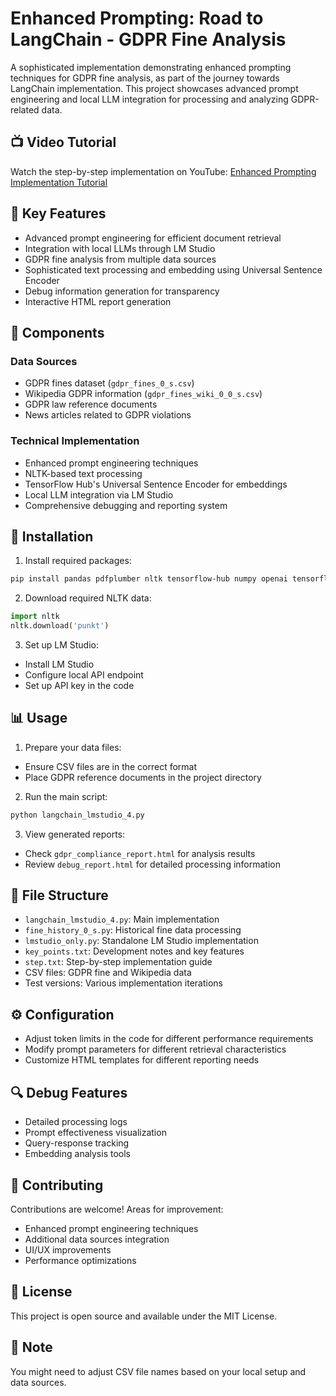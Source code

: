 # Enhanced Prompting: Road to LangChain - GDPR Fine Analysis

A sophisticated implementation demonstrating enhanced prompting techniques for GDPR fine analysis, as part of the journey towards LangChain implementation. This project showcases advanced prompt engineering and local LLM integration for processing and analyzing GDPR-related data.

## 📺 Video Tutorial
Watch the step-by-step implementation on YouTube:
[Enhanced Prompting Implementation Tutorial](https://youtu.be/Rv3WNMkvWWY)

## 🌟 Key Features
- Advanced prompt engineering for efficient document retrieval
- Integration with local LLMs through LM Studio
- GDPR fine analysis from multiple data sources
- Sophisticated text processing and embedding using Universal Sentence Encoder
- Debug information generation for transparency
- Interactive HTML report generation

## 🔧 Components

### Data Sources
- GDPR fines dataset (`gdpr_fines_0_s.csv`)
- Wikipedia GDPR information (`gdpr_fines_wiki_0_0_s.csv`)
- GDPR law reference documents
- News articles related to GDPR violations

### Technical Implementation
- Enhanced prompt engineering techniques
- NLTK-based text processing
- TensorFlow Hub's Universal Sentence Encoder for embeddings
- Local LLM integration via LM Studio
- Comprehensive debugging and reporting system

## 🚀 Installation

1. Install required packages:
```bash
pip install pandas pdfplumber nltk tensorflow-hub numpy openai tensorflow
```

2. Download required NLTK data:
```python
import nltk
nltk.download('punkt')
```

3. Set up LM Studio:
- Install LM Studio
- Configure local API endpoint
- Set up API key in the code

## 📊 Usage

1. Prepare your data files:
- Ensure CSV files are in the correct format
- Place GDPR reference documents in the project directory

2. Run the main script:
```bash
python langchain_lmstudio_4.py
```

3. View generated reports:
- Check `gdpr_compliance_report.html` for analysis results
- Review `debug_report.html` for detailed processing information

## 📝 File Structure
- `langchain_lmstudio_4.py`: Main implementation
- `fine_history_0_s.py`: Historical fine data processing
- `lmstudio_only.py`: Standalone LM Studio implementation
- `key_points.txt`: Development notes and key features
- `step.txt`: Step-by-step implementation guide
- CSV files: GDPR fine and Wikipedia data
- Test versions: Various implementation iterations

## ⚙️ Configuration
- Adjust token limits in the code for different performance requirements
- Modify prompt parameters for different retrieval characteristics
- Customize HTML templates for different reporting needs

## 🔍 Debug Features
- Detailed processing logs
- Prompt effectiveness visualization
- Query-response tracking
- Embedding analysis tools

## 🤝 Contributing
Contributions are welcome! Areas for improvement:
- Enhanced prompt engineering techniques
- Additional data sources integration
- UI/UX improvements
- Performance optimizations

## 📜 License
This project is open source and available under the MIT License.

## 📌 Note
You might need to adjust CSV file names based on your local setup and data sources.
